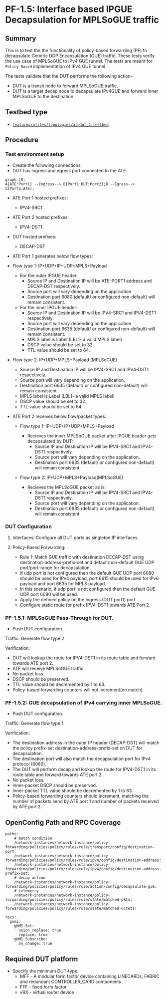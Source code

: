 # PF-1.5: Interface based IPGUE Decapsulation for MPLSoGUE traffic

## Summary

This is to test the the functionality of policy-based forwarding (PF) to 
decapsulate Generic UDP Encapsulation (GUE) traffic. These tests verify the use
case of MPLSoGUE to IPv4 GUE tunnel. The tests are meant for `Policy Based` implementation of IPv4 GUE tunnel. 

The tests validate that the DUT performs the following action-

 - DUT is a transit node to forward MPLSoGUE traffic.
 - DUT is a target decap node to decapsulate IPv4GUE and forward inner MPLSoGUE to the
   destination. 


## Testbed type

* [`featureprofiles/topologies/atedut_2.testbed`](https://github.com/openconfig/featureprofiles/blob/main/topologies/atedut_2.testbed)

## Procedure

### Test environment setup

* Create the following connections:
* DUT has ingress and egress port connected to the ATE.
  
```mermaid
graph LR; 
A[ATE:Port1] --Ingress--> B[Port1:DUT:Port2];B --Egress--> C[Port2:ATE];
```

* ATE Port 1 hosted prefixes:
  * IPV4-SRC1

* ATE Port 2 hosted prefixes:
  * IPV4-DST1

* DUT hosted prefixes:
  * DECAP-DST

*  ATE Port 1 generates below flow types:
 
 * Flow type 1:  IP+UDP+IP+UDP+MPLS+Payload
   * For the outer IPGUE header:
     * Source IP and Destination IP will be ATE-PORT1 address and DECAP-DST respectively.
     * Source port will vary depending on the application.
     * Destination port 6080 (default/ or configured non-default)
      will remain consistent.
   * For the inner IPGUE header:
     * Source IP and Destination IP will be IPV4-SRC1 and IPV4-DST1 respectively.
     * Source port will vary depending on the application.
     * Destination port 6635 (default/ or configured non-default)
      will remain consistent.
     * MPLS label is Label (LBL1- a valid MPLS label)
     * DSCP value should be set to 32.
     * TTL value should be set to 64.
 
 *  Flow type 2: IP+UDP+MPLS+Payload (MPLSoGUE)
    * Source IP and Destination IP will be IPV4-SRC1 and IPV4-DST1 respectively.
    * Source port will vary depending on the application.
    * Destination port 6635 (default/ or configured non-default)
      will remain consistent.
    * MPLS label is Label (LBL1- a valid MPLS label)
    * DSCP value should be set to 32.
    * TTL value should be set to 64.
          
*  ATE Port 2 receives below flow/packet types:
   * Flow type 1: IP+UDP+IP+UDP+MPLS+Payload
      * Recieves the inner MPLSoGUE packet after IPGUE header gets decapsulated by DUT:
        * Source IP and Destination IP will be IPV4-SRC1 and IPV4-DST1 respectively.
        * Source port will vary depending on the application.
        * Destination port 6635 (default/ or configured non-default)
         will remain consistent.

   *  Flow type 2: IP+UDP+MPLS+Payload(MPLSoGUE)
      *  Recieves the MPLSoGUE packet as is: 
         * Source IP and Destination IP will be IPV4-SRC1 and IPV4-DST1 respectively.
         * Source port will vary depending on the application.
         * Destination port 6635 (default/ or configured non-default)
           will remain consistent.
  
### DUT Configuration

1.  Interfaces: Configure all DUT ports as singleton IP interfaces.
 
2.  Policy-Based Forwarding: 
    *  Rule 1: Match GUE traffic with destination DECAP-DST using destination-address-prefix-set and default/non-default GUE UDP port/port-range for decapsulation.
      * If udp port is not configured then the default GUE UDP port 6080 should be used for IPv4 payload, port 6615 should be used for IPv6 payload and port 6635 for MPLS payload.
      * In this scenario, if udp port is not configured then the default GUE UDP port 6080 will be used.
    *  Apply the defined policy on the Ingress (DUT port1) port.
    *  Configure static route for prefix IPV4-DST1 towards ATE Port 2.
    
### PF-1.5.1: MPLSoGUE Pass-Through for DUT.

-  Push DUT configuration.

Traffic: Generate flow type 2
  
Verification: 
- DUT will lookup the route for IPV4-DST1 in its route table and forward towards ATE port 2.
- ATE will receive MPLSoGUE traffic. 
- No packet loss.
- DSCP should be preserved.
- TTL value should be decremented by 1 to 63.
- Policy-based forwarding counters will not increment(no match).

### PF-1.5.2: GUE decapsulation of IPv4 carrying inner MPLSoGUE.

-  Push DUT configuration.

Traffic: Generate flow type 1
  
Verification: 
- The destination address in the outer IP header (DECAP-DST) will match the policy prefix-set destination-address-prefix-set on
  DUT for decapsulation.
- The destination port will also match the decapsulation port for IPv4 protocol (6080).
- The DUT will perform decap and lookup the route for IPV4-DST1 in its route table and forward
  towards ATE port 2.
- No packet loss.
- Inner-packet DSCP should be preserved.
- Inner-packet TTL value should be decremented by 1 to 63.
- Policy-based forwarding counters should increment, matching the number of packets send by ATE port 1 and number of packets received by ATE port 2.

## OpenConfig Path and RPC Coverage


```
paths:
    # match condition
    /network-instances/network-instance/policy-forwarding/policies/policy/rules/rule/transport/config/destination-port:
    /network-instances/network-instance/policy-forwarding/policies/policy/rules/rule/ipv4/config/destination-address:
    /network-instances/network-instance/policy-forwarding/policies/policy/rules/rule/ipv4/config/destination-address-prefix-set:
    # decap action
    /network-instances/network-instance/policy-forwarding/policies/policy/rules/rule/action/config/decapsulate-gue:
    # telemetry
    /network-instances/network-instance/policy-forwarding/policies/policy/rules/rule/state/matched-pkts:
    /network-instances/network-instance/policy-forwarding/policies/policy/rules/rule/state/matched-octets:

rpcs:
  gnmi:
    gNMI.Set:
      union_replace: true
      replace: true
    gNMI.Subscribe:
      on_change: true
```

## Required DUT platform

* Specify the minimum DUT-type:
  * MFF - A modular form factor device containing LINECARDs, FABRIC and redundant CONTROLLER_CARD components
  * FFF - fixed form factor
  * vRX - virtual router device
